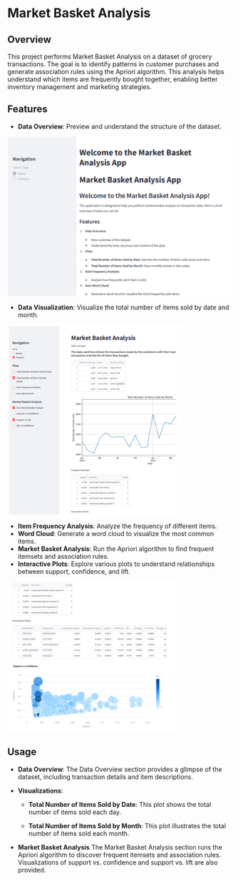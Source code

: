 # Market Basket Analysis

## Overview

This project performs Market Basket Analysis on a dataset of grocery transactions. The goal is to identify patterns in customer purchases and generate association rules using the Apriori algorithm. This analysis helps understand which items are frequently bought together, enabling better inventory management and marketing strategies.

## Features

- **Data Overview**: Preview and understand the structure of the dataset.
  
![Alt Text](./Screenshot%202024-08-15%20231754.png)

- **Data Visualization**: Visualize the total number of items sold by date and month.
  
![Alt Text](./Screenshot%202024-08-15%20225917.png)
- **Item Frequency Analysis**: Analyze the frequency of different items.
- **Word Cloud**: Generate a word cloud to visualize the most common items.
- **Market Basket Analysis**: Run the Apriori algorithm to find frequent itemsets and association rules.
- **Interactive Plots**: Explore various plots to understand relationships between support, confidence, and lift.
  
![Alt Text](./Screenshot%202024-08-15%20230019.png)


## Usage

- **Data Overview**:
The Data Overview section provides a glimpse of the dataset, including transaction details and item descriptions.


- **Visualizations**:
  - **Total Number of Items Sold by Date**:
  This plot shows the total number of items sold each day.

  - **Total Number of Items Sold by Month**: This plot illustrates the total number of items sold each month.

- **Market Basket Analysis**
The Market Basket Analysis section runs the Apriori algorithm to discover frequent itemsets and association rules. Visualizations of support vs. confidence and support vs. lift are also provided.


